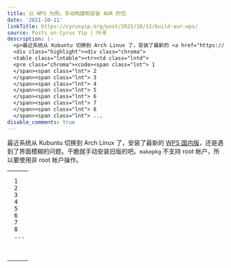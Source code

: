 ```yaml
---
title: 以 WPS 为例，手动构建和安装 AUR 的包
date: '2021-10-11'
linkTitle: https://cyrusyip.org/post/2021/10/11/build-aur-wps/
source: Posts on Cyrus Yip | 叶寻
description: |-
  <p>最近系统从 Kubuntu 切换到 Arch Linux 了，安装了最新的 <a href="https://aur.archlinux.org/packages/wps-office-cn/">WPS 国内版</a>，还是遇到了界面模糊的问题。干脆就手动安装旧版的吧。<code>makepkg</code> 不支持 root 帐户，所以要使用非 root 帐户操作。</p>
  <div class="highlight"><div class="chroma">
  <table class="lntable"><tr><td class="lntd">
  <pre class="chroma"><code><span class="lnt"> 1
  </span><span class="lnt"> 2
  </span><span class="lnt"> 3
  </span><span class="lnt"> 4
  </span><span class="lnt"> 5
  </span><span class="lnt"> 6
  </span><span class="lnt"> 7
  </span><span class="lnt"> 8
  </span><span class="lnt"> ...
disable_comments: true
---
```

<p>最近系统从 Kubuntu 切换到 Arch Linux 了，安装了最新的 <a href="https://aur.archlinux.org/packages/wps-office-cn/">WPS 国内版</a>，还是遇到了界面模糊的问题。干脆就手动安装旧版的吧。<code>makepkg</code> 不支持 root 帐户，所以要使用非 root 帐户操作。</p>
<div class="highlight"><div class="chroma">
<table class="lntable"><tr><td class="lntd">
<pre class="chroma"><code><span class="lnt"> 1
</span><span class="lnt"> 2
</span><span class="lnt"> 3
</span><span class="lnt"> 4
</span><span class="lnt"> 5
</span><span class="lnt"> 6
</span><span class="lnt"> 7
</span><span class="lnt"> 8
</span><span class="lnt"> ...